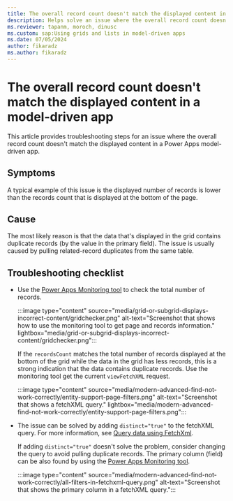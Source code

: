 ```yaml
---
title: The overall record count doesn't match the displayed content in a model-driven app
description: Helps solve an issue where the overall record count doesn't match the displayed content in a Power Apps model-driven app.
ms.reviewer: tapanm, moroch, dinusc
ms.custom: sap:Using grids and lists in model-driven apps
ms.date: 07/05/2024
author: fikaradz
ms.author: fikaradz
---
```

# The overall record count doesn't match the displayed content in a model-driven app

This article provides troubleshooting steps for an issue where the overall record count doesn't match the displayed content in a Power Apps model-driven app.

## Symptoms

A typical example of this issue is the displayed number of records is lower than the records count that is displayed at the bottom of the page.

## Cause

The most likely reason is that the data that's displayed in the grid contains duplicate records (by the value in the primary field). The issue is usually caused by pulling related-record duplicates from the same table.

## Troubleshooting checklist

- Use the [Power Apps Monitoring tool](/power-apps/maker/monitor-overview) to check the total number of records.

  :::image type="content" source="media/grid-or-subgrid-displays-incorrect-content/gridchecker.png" alt-text="Screenshot that shows how to use the monitoring tool to get page and records information." lightbox="media/grid-or-subgrid-displays-incorrect-content/gridchecker.png":::

  If the `recordsCount` matches the total number of records displayed at the bottom of the grid while the data in the grid has less records, this is a strong indication that the data contains duplicate records. Use the monitoring tool get the current `viewFetchXML` request.

  :::image type="content" source="media/modern-advanced-find-not-work-correctly/entity-support-page-filters.png" alt-text="Screenshot that shows a fetchXML query." lightbox="media/modern-advanced-find-not-work-correctly/entity-support-page-filters.png":::

- The issue can be solved by adding `distinct="true"` to the fetchXML query. For more information, see [Query data using FetchXml](/power-apps/developer/data-platform/use-fetchxml-construct-query).

  If adding `distinct="true"` doesn't solve the problem, consider changing the query to avoid pulling duplicate records. The primary column (field) can be also found by using the [Power Apps Monitoring tool](/power-apps/maker/monitor-overview).

  :::image type="content" source="media/modern-advanced-find-not-work-correctly/all-filters-in-fetchxml-query.png" alt-text="Screenshot that shows the primary column in a fetchXML query.":::
